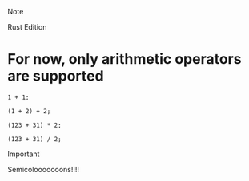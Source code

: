 > [!NOTE]
> Rust Edition


# For now, only arithmetic operators are supported

`1 + 1;` 

`(1 + 2) + 2;`

`(123 + 31) * 2;`

`(123 + 31) / 2;`

> [!IMPORTANT]
> Semicolooooooons!!!!
